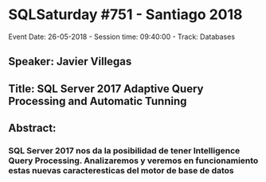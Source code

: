 # SQLSaturday #751 - Santiago 2018
Event Date: 26-05-2018 - Session time: 09:40:00 - Track: Databases
## Speaker: Javier Villegas
## Title: SQL Server 2017 Adaptive Query Processing and Automatic Tunning
## Abstract:
### SQL Server 2017 nos da la posibilidad de tener Intelligence Query Processing. Analizaremos y veremos en funcionamiento estas nuevas caracteresticas del motor de base de datos
